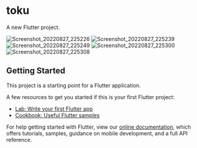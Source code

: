 # toku

A new Flutter project.

![Screenshot_20220827_225226](https://user-images.githubusercontent.com/66803809/187048011-5dac8df2-799a-4379-a5de-09aace3074dc.png)
![Screenshot_20220827_225239](https://user-images.githubusercontent.com/66803809/187048016-92d4d967-17cc-49a7-b3a5-0eaf3695bdac.png)
![Screenshot_20220827_225249](https://user-images.githubusercontent.com/66803809/187048019-6a4309f6-ec13-4662-a70e-c3d166c13fbf.png)
![Screenshot_20220827_225300](https://user-images.githubusercontent.com/66803809/187048021-20d03329-6211-45fb-8e2b-0817898d2551.png)
![Screenshot_20220827_225308](https://user-images.githubusercontent.com/66803809/187048024-e05133d6-e809-4034-8d5d-469191c2b811.png)




## Getting Started

This project is a starting point for a Flutter application.

A few resources to get you started if this is your first Flutter project:

- [Lab: Write your first Flutter app](https://flutter.dev/docs/get-started/codelab)
- [Cookbook: Useful Flutter samples](https://flutter.dev/docs/cookbook)

For help getting started with Flutter, view our
[online documentation](https://flutter.dev/docs), which offers tutorials,
samples, guidance on mobile development, and a full API reference.
